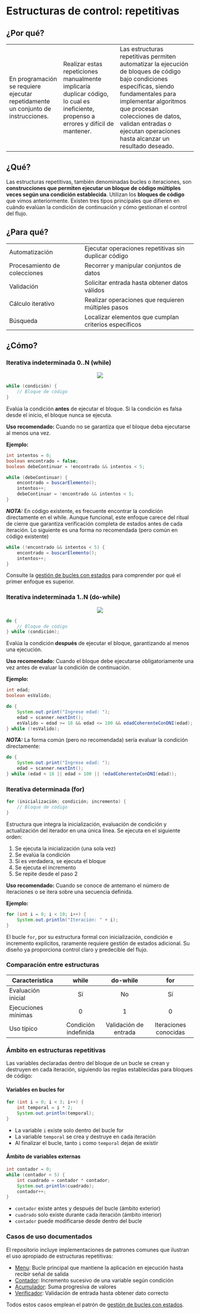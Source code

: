 # Estructuras de control: repetitivas

## ¿Por qué?

||||
|-|-|-|
|En programación se requiere ejecutar repetidamente un conjunto de instrucciones.|Realizar estas repeticiones manualmente implicaría duplicar código, lo cual es ineficiente, propenso a errores y difícil de mantener.|Las estructuras repetitivas permiten automatizar la ejecución de bloques de código bajo condiciones específicas, siendo fundamentales para implementar algoritmos que procesan colecciones de datos, validan entradas o ejecutan operaciones hasta alcanzar un resultado deseado.|

## ¿Qué?

Las estructuras repetitivas, también denominadas bucles o iteraciones, son **construcciones que permiten ejecutar un bloque de código múltiples veces según una condición establecida**. Utilizan los **bloques de código** que vimos anteriormente. Existen tres tipos principales que difieren en cuándo evalúan la condición de continuación y cómo gestionan el control del flujo.

## ¿Para qué?

<div align=center>

|||
|-|-|
Automatización|Ejecutar operaciones repetitivas sin duplicar código
Procesamiento de colecciones|Recorrer y manipular conjuntos de datos
Validación|Solicitar entrada hasta obtener datos válidos
Cálculo iterativo|Realizar operaciones que requieren múltiples pasos
Búsqueda|Localizar elementos que cumplan criterios específicos

</div>

## ¿Cómo?

### Iterativa indeterminada 0..N (while)

<div align=center>

![](/images/modelosUML/repetitiva001.svg)

</div>

```java
while (condición) {
    // Bloque de código
}
```

Evalúa la condición **antes** de ejecutar el bloque. Si la condición es falsa desde el inicio, el bloque nunca se ejecuta.

**Uso recomendado:** Cuando no se garantiza que el bloque deba ejecutarse al menos una vez.

**Ejemplo:**

```java
int intentos = 0;
boolean encontrado = false;
boolean debeContinuar = !encontrado && intentos < 5;

while (debeContinuar) {
    encontrado = buscarElemento();
    intentos++;
    debeContinuar = !encontrado && intentos < 5;
}
```

***NOTA:*** En código existente, es frecuente encontrar la condición directamente en el while. Aunque funcional, este enfoque carece del ritual de cierre que garantiza verificación completa de estados antes de cada iteración. Lo siguiente es una forma no recomendada (pero común en código existente)

```java
while (!encontrado && intentos < 5) {
    encontrado = buscarElemento();
    intentos++;
}
```

Consulte la [gestión de bucles con estados](../documentos/gestionDeBuclesConEstados.md) para comprender por qué el primer enfoque es superior.

### Iterativa indeterminada 1..N (do-while)

<div align=center>

![](/images/modelosUML/repetitiva002.svg)

</div>

```java
do {
    // Bloque de código
} while (condición);
```

Evalúa la condición **después** de ejecutar el bloque, garantizando al menos una ejecución.

**Uso recomendado:** Cuando el bloque debe ejecutarse obligatoriamente una vez antes de evaluar la condición de continuación.

**Ejemplo:**

```java
int edad;
boolean esValido;

do {
    System.out.print("Ingrese edad: ");
    edad = scanner.nextInt();
    esValido = edad >= 18 && edad <= 100 && edadCoherenteConDNI(edad);
} while (!esValido);
```

***NOTA:*** La forma común (pero no recomendada) sería evaluar la condición directamente:

```java
do {
    System.out.print("Ingrese edad: ");
    edad = scanner.nextInt();
} while (edad < 18 || edad > 100 || !edadCoherenteConDNI(edad));
```

### Iterativa determinada (for)

```java
for (inicialización; condición; incremento) {
    // Bloque de código
}
```

Estructura que integra la inicialización, evaluación de condición y actualización del iterador en una única línea. Se ejecuta en el siguiente orden:

1. Se ejecuta la inicialización (una sola vez)
2. Se evalúa la condición
3. Si es verdadera, se ejecuta el bloque
4. Se ejecuta el incremento
5. Se repite desde el paso 2

**Uso recomendado:** Cuando se conoce de antemano el número de iteraciones o se itera sobre una secuencia definida.

**Ejemplo:**

```java
for (int i = 0; i < 10; i++) {
    System.out.println("Iteración: " + i);
}
```

El bucle `for`, por su estructura formal con inicialización, condición e incremento explícitos, raramente requiere gestión de estados adicional. Su diseño ya proporciona control claro y predecible del flujo.

### Comparación entre estructuras

<div align=center>

|Característica|while|do-while|for|
|-|:-:|:-:|:-:|
|Evaluación inicial|Sí|No|Sí|
|Ejecuciones mínimas|0|1|0|
|Uso típico|Condición indefinida|Validación de entrada|Iteraciones conocidas|

</div>

### Ámbito en estructuras repetitivas

Las variables declaradas dentro del bloque de un bucle se crean y destruyen en cada iteración, siguiendo las reglas establecidas para bloques de código:

#### Variables en bucles for

```java
for (int i = 0; i < 3; i++) {
    int temporal = i * 2;
    System.out.println(temporal);
}
```

- La variable `i` existe solo dentro del bucle for
- La variable `temporal` se crea y destruye en cada iteración
- Al finalizar el bucle, tanto `i` como `temporal` dejan de existir

#### Ámbito de variables externas

```java
int contador = 0;
while (contador < 5) {
    int cuadrado = contador * contador;
    System.out.println(cuadrado);
    contador++;
}
```

- `contador` existe antes y después del bucle (ámbito exterior)
- `cuadrado` solo existe durante cada iteración (ámbito interior)
- `contador` puede modificarse desde dentro del bucle

### Casos de uso documentados

El repositorio incluye implementaciones de patrones comunes que ilustran el uso apropiado de estructuras repetitivas:

- [Menu](../temario/casosDeUso/menu.md): Bucle principal que mantiene la aplicación en ejecución hasta recibir señal de salida
- [Contador](../temario/casosDeUso/contador.md): Incremento sucesivo de una variable según condición
- [Acumulador](../temario/casosDeUso/acumulador.md): Suma progresiva de valores
- [Verificador](../temario/casosDeUso/verificador.md): Validación de entrada hasta obtener dato correcto

Todos estos casos emplean el patrón de [gestión de bucles con estados](../documentos/gestionDeBuclesConEstados.md).
